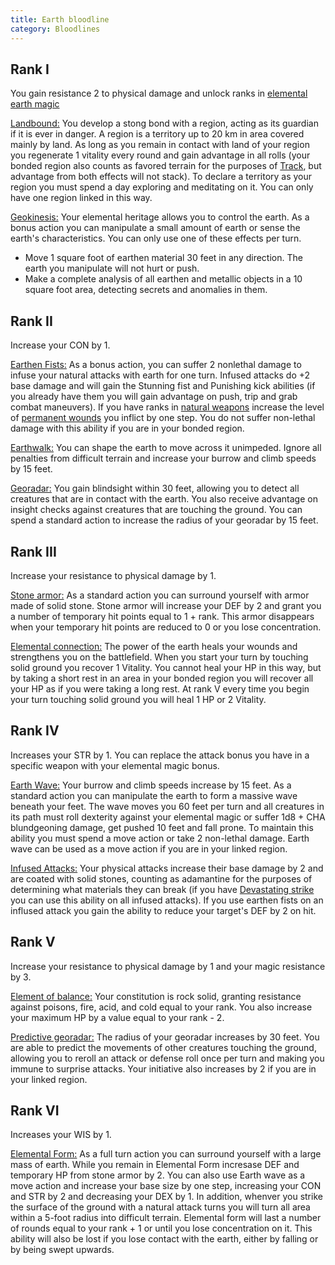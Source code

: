 ```yaml
---
title: Earth bloodline
category: Bloodlines
---
```


## Rank I

You gain resistance 2 to physical damage and unlock ranks in [elemental earth magic](https://raldamain.com/en/rules/ranks/Elemental%20magic/earth%20magic.html)

<u>Landbound:</u> You develop a stong bond with a region, acting as its guardian if it is ever in danger. A region is a territory up to 20 km in area covered mainly by land.  As long as you remain in contact with land of your region you regenerate 1 vitality every round and gain advantage in all rolls (your bonded region also counts as favored terrain for the purposes of [Track](https://raldamain.com/en/rules/ranks/Combat/track.html), but advantage from both effects will not stack). To declare a territory as your region you must spend a day exploring and meditating on it. You can only have one region linked in this way.

<u>Geokinesis:</u> Your elemental heritage allows you to control the earth. As a bonus action you can manipulate a small amount of earth or sense the earth's characteristics. You can only use one of these effects per turn.

- Move 1 square foot of earthen material 30 feet in any direction. The earth you manipulate will not hurt or push. 
- Make a complete analysis of all earthen and metallic objects in a 10 square foot area, detecting secrets and anomalies in them.

## Rank II

Increase your CON by 1.

<u>Earthen Fists:</u> As a bonus action, you can suffer 2 nonlethal damage to infuse your natural attacks with earth for one turn. Infused attacks do +2 base damage and will gain the Stunning fist and Punishing kick abilities (if you already have them you will gain advantage on push, trip and grab combat maneuvers). If you have ranks in [natural weapons](https://raldamain.com/en/rules/ranks/Weapons/natural%20attacks.html) increase the level of [permanent wounds](https://raldamain.com/en/rules/main%20rules/permanent%20injuries.html) you inflict by one step. You do not suffer non-lethal damage with this ability if you are in your bonded region.

<u>Earthwalk:</u> You can shape the earth to move across it unimpeded. Ignore all penalties from difficult terrain and increase your burrow and climb speeds by 15 feet.

<u>Georadar:</u> You gain blindsight within 30 feet, allowing you to detect all creatures that are in contact with the earth. You also receive advantage on insight checks against creatures that are touching the ground. You can spend a standard action to increase the radius of your georadar by 15 feet.

## Rank III 

Increase your resistance to physical damage by 1.

<u>Stone armor:</u> As a standard action you can surround yourself with armor made of solid stone. Stone armor will increase your DEF by 2 and grant you a number of temporary hit points equal to 1 + rank. This armor disappears when your temporary hit points are reduced to 0 or you lose concentration.

<u>Elemental connection:</u> The power of the earth heals your wounds and strengthens you on the battlefield. When you start your turn by touching solid ground you recover 1 Vitality. You cannot heal your HP in this way, but by taking a short rest in an area in your bonded region you will recover all your HP as if you were taking a long rest. At rank V every time you begin your turn touching solid ground you will heal 1 HP or 2 Vitality.

## Rank IV

Increases your STR by 1. You can replace the attack bonus you have in a specific weapon with your elemental magic bonus.

<u>Earth Wave:</u> Your burrow and climb speeds increase by 15 feet. As a standard action you can manipulate the earth to form a massive wave beneath your feet. The wave moves you 60 feet per turn and all creatures in its path must roll dexterity against your elemental magic or suffer 1d8 + CHA blundgeoning damage, get pushed 10 feet and fall prone. To maintain this ability you must spend a move action or take 2 non-lethal damage. Earth wave can be used as a move action if you are in your linked region.

<u>Infused Attacks:</u> Your physical attacks increase their base damage by 2 and are coated with solid stones, counting as adamantine for the purposes of determining what materials they can break (if you have [Devastating strike](https://raldamain.com/en/rules/ranks/Weapons/natural%20attacks.html#range-iv) you can use this ability on all infused attacks). If you use earthen fists on an inflused attack you gain the ability to reduce your target's DEF by 2 on hit. 

## Rank V

Increase your resistance to physical damage by 1 and your magic resistance by 3.

<u>Element of balance:</u> Your constitution is rock solid, granting resistance against poisons, fire, acid, and cold equal to your rank. You also increase your maximum HP by a value equal to your rank - 2.

<u>Predictive georadar:</u> The radius of your georadar increases by 30 feet. You are able to predict the movements of other creatures touching the ground, allowing you to reroll an attack or defense roll once per turn and making you immune to surprise attacks. Your initiative also increases by 2 if you are in your linked region.

## Rank VI

Increases your WIS by 1.

<u>Elemental Form:</u> As a full turn action you can surround yourself with a large mass of earth. While you remain in Elemental Form incresase DEF and temporary HP from stone armor by 2. You can also use Earth wave as a move action and increase your base size by one step, increasing your CON and STR by 2 and decreasing your DEX by 1. In addition, whenver you strike the surface of the ground with a natural attack turns you will turn all area within a 5-foot radius into difficult terrain. Elemental form will last a number of rounds equal to your rank + 1 or until you lose concentration on it. This ability will also be lost if you lose contact with the earth, either by falling or by being swept upwards.